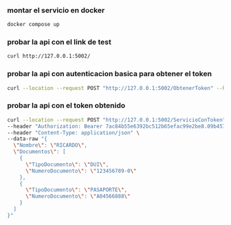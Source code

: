 
### montar el servicio en docker
```bash
docker compose up
```

### probar la api con el link de test
```bash
curl http://127.0.0.1:5002/
```

### probar la api con autenticacion basica para obtener el token
```bash
curl --location --request POST "http://127.0.0.1:5002/ObtenerToken" --header "Authorization: Basic dXN1YXJpbzpjb250cmFzZW5pYQ==" --header "Content-Type: application/json" 
```

### probar la api con el token obtenido
```bash
curl --location --request POST "http://127.0.0.1:5002/ServicioConToken" \
--header "Authorization: Bearer 7ac84b55e6392bc512b65efac99e2be8.09b457cae987753781bb5c6c0c6de730.54ad170900899157f15167cad5985ad1" \
--header "Content-Type: application/json" \
--data-raw "{
  \"Nombre\": \"RICARDO\",
  \"Documentos\": [
    {
      \"TipoDocumento\": \"DUI\",
      \"NumeroDocumento\": \"123456789-0\"
    },
    {
      \"TipoDocumento\": \"PASAPORTE\",
      \"NumeroDocumento\": \"A04566888\"
    }
  ] 
}"
```
